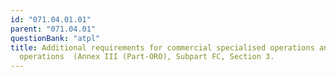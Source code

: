 ```yaml
---
id: "071.04.01.01"
parent: "071.04.01"
questionBank: "atpl"
title: Additional requirements for commercial specialised operations and CAT
  operations  (Annex III (Part-ORO), Subpart FC, Section 3.
---
```


